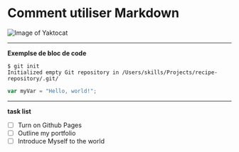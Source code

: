 # Comment utiliser Markdown

![Image of Yaktocat](https://octodex.github.com/images/yaktocat.png)

---
**Exemplse de bloc de code**
```
$ git init
Initialized empty Git repository in /Users/skills/Projects/recipe-repository/.git/
```

```js
var myVar = "Hello, world!";
```

---
**task list**
- [ ] Turn on Github Pages
- [ ] Outline my portfolio
- [ ] Introduce Myself to the world
